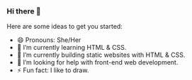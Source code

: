 ### Hi there 👋

<!--
**ranya-webs/ranya-webs** is a ✨ _special_ ✨ repository because its `README.md` (this file) appears on your GitHub profile.
**- 💬 Ask me about ...
- 📫 How to reach me: ...
- ⚡ Fun fact: ...
- 👯 I’m looking to collaborate on 
-->
Here are some ideas to get you started:
- 😄 Pronouns: She/Her
- 🌱 I’m currently learning HTML & CSS.
- 🔭 I’m currently building static websites with HTML & CSS.
- 🤔 I’m looking for help with front-end web development.
- ⚡ Fun fact: I like to draw.

